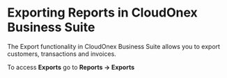 # Exporting Reports in CloudOnex Business Suite

The Export functionality in CloudOnex Business Suite allows you to export customers, transactions and invoices.

To access **Exports** go to **Reports -> Exports**